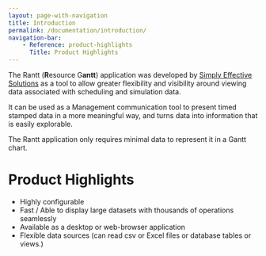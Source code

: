 ```yaml
---
layout: page-with-navigation
title: Introduction
permalink: /documentation/introduction/
navigation-bar:
    - Reference: product-highlights
      Title: Product Highlights
---
```


The Rantt (**R**esource G**antt**) application was developed by [Simply Effective Solutions](wwww.sesolutions.net.au) as a tool to allow greater flexibility and visibility around viewing data associated with scheduling and simulation data.

It can be used as a Management communication tool to present timed stamped data in a more meaningful way, and turns data into information that is easily explorable.

The Rantt application only requires minimal data to represent it in a Gantt chart.


Product Highlights
===================

- Highly configurable
- Fast / Able to display large datasets with thousands of operations seamlessly
- Available as a desktop or web-browser application
- Flexible data sources (can read csv or Excel files or database tables or views.)

